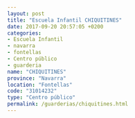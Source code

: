 ```yaml
---
layout: post
title: "Escuela Infantil CHIQUITINES"
date: 2017-09-20 20:57:05 +0200
categories:
- Escuela Infantil
- navarra
- fontellas
- Centro público
- guarderia
name: "CHIQUITINES"
province: "Navarra"
location: "Fontellas"
code: "31014232"
type: "Centro público"
permalink: /guarderias/chiquitines.html
---
```

